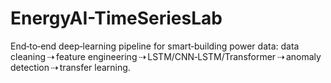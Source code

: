 # EnergyAI-TimeSeriesLab
End‑to‑end deep‑learning pipeline for smart‑building power data: data cleaning ⇢ feature engineering ⇢ LSTM/CNN‑LSTM/Transformer ⇢ anomaly detection ⇢ transfer learning.
